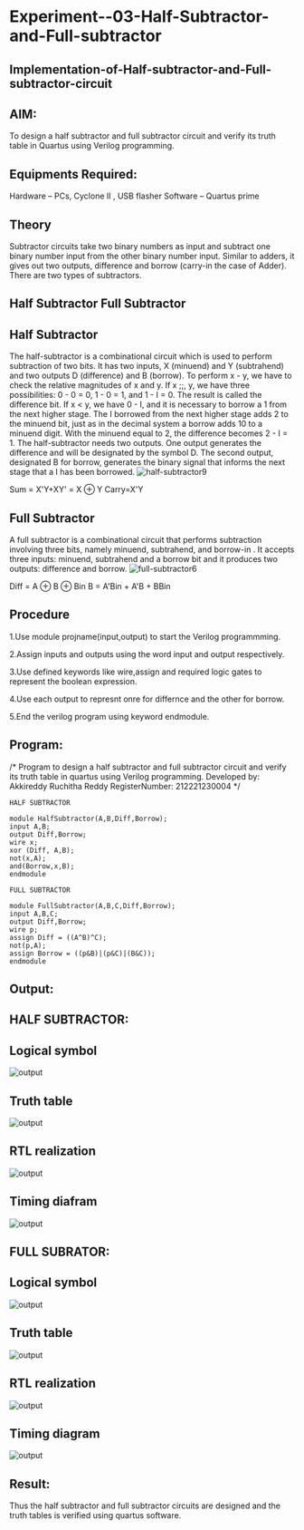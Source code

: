 # Experiment--03-Half-Subtractor-and-Full-subtractor
## Implementation-of-Half-subtractor-and-Full-subtractor-circuit
## AIM:
To design a half subtractor and full subtractor circuit and verify its truth table in Quartus using Verilog programming.

## Equipments Required:
Hardware – PCs, Cyclone II , USB flasher
Software – Quartus prime
## Theory
Subtractor circuits take two binary numbers as input and subtract one binary number input from the other binary number input. Similar to adders, it gives out two outputs, difference and borrow (carry-in the case of Adder). There are two types of subtractors.

## Half Subtractor Full Subtractor
## Half Subtractor
The half-subtractor is a combinational circuit which is used to perform subtraction of two bits. It has two inputs, X (minuend) and Y (subtrahend) and two outputs D (difference) and B (borrow). To perform x - y, we have to check the relative magnitudes of x and y. If x ;;, y, we have three possibilities: 0 - 0 = 0, 1 - 0 = 1, and 1 - I = 0. The result is called the difference bit. If x < y, we have 0 - I, and it is necessary to borrow a 1 from the next higher stage. The I borrowed from the next higher stage adds 2 to the minuend bit, just as in the decimal system a borrow adds 10 to a minuend digit. With the minuend equal to 2, the difference becomes 2 - I = 1. The half-subtractor needs two outputs. One output generates the difference and will be designated by the symbol D. The second output, designated B for borrow, generates the binary signal that informs the next stage that a I has been borrowed.
![half-subtractor9](https://user-images.githubusercontent.com/36288975/166112538-58c3bc7c-ee5d-4e6a-ac8d-8e8328efe27a.png)


Sum = X'Y+XY' = X ⊕ Y
Carry=X'Y

## Full Subtractor
A full subtractor is a combinational circuit that performs subtraction involving three bits, namely minuend, subtrahend, and borrow-in . It accepts three inputs: minuend, subtrahend and a borrow bit and it produces two outputs: difference and borrow. 
![full-subtractor6](https://user-images.githubusercontent.com/36288975/166112541-24c68359-3de8-4674-ae22-8272ffc385ed.png)


Diff = A ⊕ B ⊕ Bin B = A'Bin + A'B + BBin

## Procedure

1.Use module projname(input,output) to start the Verilog programmming.

2.Assign inputs and outputs using the word input and output respectively.

3.Use defined keywords like wire,assign and required logic gates to represent the boolean expression.

4.Use each output to represnt onre for differnce and the other for borrow.

5.End the verilog program using keyword endmodule.


## Program:
/*
Program to design a half subtractor and full subtractor circuit and verify its truth table in quartus using Verilog programming.
Developed by: Akkireddy Ruchitha Reddy
RegisterNumber:  212221230004
*/
```
HALF SUBTRACTOR

module HalfSubtractor(A,B,Diff,Borrow);
input A,B;
output Diff,Borrow;
wire x;
xor (Diff, A,B);
not(x,A);
and(Borrow,x,B);
endmodule

FULL SUBTRACTOR

module FullSubtractor(A,B,C,Diff,Borrow);
input A,B,C;
output Diff,Borrow;
wire p;
assign Diff = ((A^B)^C);
not(p,A);
assign Borrow = ((p&B)|(p&C)|(B&C));
endmodule
```

## Output:
## HALF SUBTRACTOR:
## Logical symbol
![output](https://github.com/RuchithaReddy28/Experiment--03-Half-Subtractor-and-Full-subtractor/blob/main/de-1.png?raw=true)
## Truth table
![output](https://github.com/RuchithaReddy28/Experiment--03-Half-Subtractor-and-Full-subtractor/blob/main/de-2.png?raw=true)
## RTL realization
![output](https://github.com/RuchithaReddy28/Experiment--03-Half-Subtractor-and-Full-subtractor/blob/main/de-3.png?raw=true)
## Timing diafram
![output](https://github.com/RuchithaReddy28/Experiment--03-Half-Subtractor-and-Full-subtractor/blob/main/de-4.png?raw=true)
## FULL SUBRATOR:
## Logical symbol
![output](https://github.com/RuchithaReddy28/Experiment--03-Half-Subtractor-and-Full-subtractor/blob/main/de-5.png?raw=true)
## Truth table
![output](https://github.com/RuchithaReddy28/Experiment--03-Half-Subtractor-and-Full-subtractor/blob/main/de-6.png?raw=true)
## RTL realization
![output](https://github.com/RuchithaReddy28/Experiment--03-Half-Subtractor-and-Full-subtractor/blob/main/de-7.png?raw=true)
## Timing diagram
![output](https://github.com/RuchithaReddy28/Experiment--03-Half-Subtractor-and-Full-subtractor/blob/main/de-8.png?raw=true)
## Result:
Thus the half subtractor and full subtractor circuits are designed and the truth tables is verified using quartus software.
